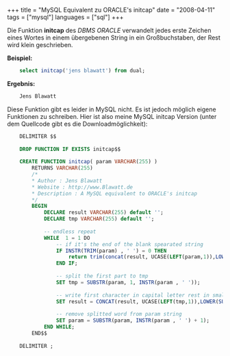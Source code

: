 +++
title = "MySQL Equivalent zu ORACLE's initcap"
date = "2008-04-11"
tags = ["mysql"]
languages = ["sql"]
+++

Die Funktion **initcap** des *DBMS ORACLE* verwandelt jedes erste
Zeichen eines Wortes in einem übergebenen String in ein Großbuchstaben,
der Rest wird klein geschrieben.

**Beispiel:**

``` sql
    select initcap('jens blawatt') from dual;
```

**Ergebnis:**

``` bash
    Jens Blawatt
```

Diese Funktion gibt es leider in MySQL nicht. Es ist jedoch möglich
eigene Funktionen zu schreiben. Hier ist also meine MySQL initcap
Version (unter dem Quellcode gibt es die Downloadmöglichkeit):

``` sql
    DELIMITER $$
    
    DROP FUNCTION IF EXISTS initcap$$
    
    CREATE FUNCTION initcap( param VARCHAR(255) )
        RETURNS VARCHAR(255)
        /*
        * Author : Jens Blawatt
        * Website : http://www.Blawatt.de
        * Description : A MySQL equivalent to ORACLE's initcap
        */
        BEGIN
            DECLARE result VARCHAR(255) default '';
            DECLARE tmp VARCHAR(255) default '';
    
            -- endless repeat
            WHILE  1 = 1 DO
                -- if it's the end of the blank spearated string
                IF INSTR(TRIM(param) , ' ') = 0 THEN
                    return trim(concat(result, UCASE(LEFT(param,1)),LOWER(SUBSTR(param,2))));
                END IF;
        
                -- split the first part to tmp
                SET tmp = SUBSTR(param, 1, INSTR(param , ' '));
    
                -- write first character in capital letter rest in small type
                SET result = CONCAT(result, UCASE(LEFT(tmp,1)),LOWER(SUBSTR(tmp,2)));
    
                -- remove splitted word from param string
                SET param = SUBSTR(param, INSTR(param , ' ') + 1);
            END WHILE;
        END$$
    
    DELIMITER ;
```
